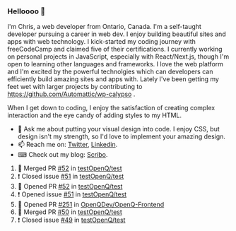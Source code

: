 ### Helloooo 👋

I'm Chris, a web developer from Ontario, Canada. I'm a self-taught developer pursuing a career in web dev. I enjoy building beautiful sites and apps with web technology.
I kick-started my coding journey with freeCodeCamp and claimed five of their certifications.  I currently working on personal projects in JavaScript, especially with React/Next.js, though I'm open to learning other languages and frameworks. I love the web platform and I'm excited by the powerful technolgies which can developers can efficiently build amazing sites and apps with. Lately I've been getting my feet wet with larger projects by contributing to https://github.com/Automattic/wp-calypso .

When I get down to coding, I enjoy the satisfaction of creating complex interaction and the eye candy of adding styles to my HTML. 

- 💬 Ask me about putting your visual design into code. I enjoy CSS, but design isn't my strength, so I'd love to implement your amazing design.
- 📫 Reach me on: [Twitter](https://twitter.com/Christo28120856), [Linkedin](https://www.linkedin.com/in/christopher-stevers-07b9a5204/).
- ⌨ Check out my blog: [Scribo](https://christopherstevers.cf).
<!--
**Christopher-Stevers/Christopher-Stevers** is a ✨ _special_ ✨ repository because its `README.md` (this file) appears on your GitHub profile.

Here are some ideas to get you started:

- 🔭 I’m currently working on ...
- 🌱 I’m currently learning ...
- 👯 I’m looking to collaborate on ...
- 🤔 I’m looking for help with ...
- 😄 Pronouns: ...
- ⚡ Fun fact: ...
-->

<!--START_SECTION:activity-->
1. 🎉 Merged PR [#52](https://github.com/testOpenQ/test/pull/52) in [testOpenQ/test](https://github.com/testOpenQ/test)
2. ❗️ Closed issue [#51](https://github.com/testOpenQ/test/issues/51) in [testOpenQ/test](https://github.com/testOpenQ/test)
3. 💪 Opened PR [#52](https://github.com/testOpenQ/test/pull/52) in [testOpenQ/test](https://github.com/testOpenQ/test)
4. ❗️ Opened issue [#51](https://github.com/testOpenQ/test/issues/51) in [testOpenQ/test](https://github.com/testOpenQ/test)
5. 💪 Opened PR [#251](https://github.com/OpenQDev/OpenQ-Frontend/pull/251) in [OpenQDev/OpenQ-Frontend](https://github.com/OpenQDev/OpenQ-Frontend)
6. 🎉 Merged PR [#50](https://github.com/testOpenQ/test/pull/50) in [testOpenQ/test](https://github.com/testOpenQ/test)
7. ❗️ Closed issue [#49](https://github.com/testOpenQ/test/issues/49) in [testOpenQ/test](https://github.com/testOpenQ/test)
<!--END_SECTION:activity-->
